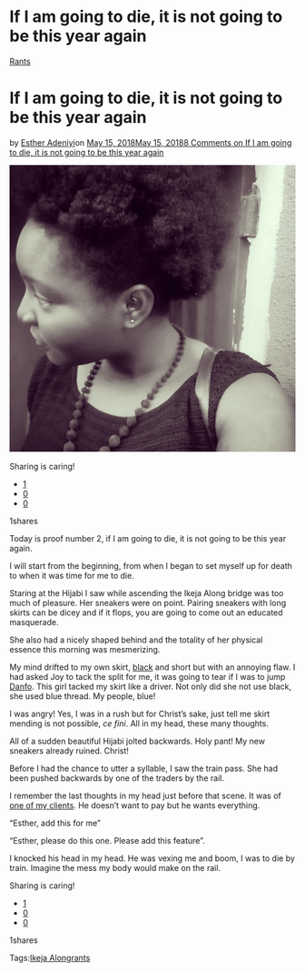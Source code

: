 # If I am going to die, it is not going to be this year again

[Rants](https://estheradeniyi.com/category/rants/)
# If I am going to die, it is not going to be this year again

by [Esther Adeniyi](https://estheradeniyi.com/author/esther-adeniyi/)on [May 15, 2018May 15, 2018](https://estheradeniyi.com/not-dying-this-year/)[8 Comments on If I am going to die, it is not going to be this year again](https://estheradeniyi.com/not-dying-this-year/#comments)

![I am not dying this year - Esther Adeniyi](images/I-am-not-dying-this-year-Esther-Adeniyi.png)

Sharing is caring!

- [1](https://www.facebook.com/sharer/sharer.php?u=https%3A%2F%2Festheradeniyi.com%2Fnot-dying-this-year%2F&amp;t=If%20I%20am%20going%20to%20die%2C%20it%20is%20not%20going%20to%20be%20this%20year%20again)
- [0](https://twitter.com/intent/tweet?text=If%20I%20am%20going%20to%20die%2C%20it%20is%20not%20going%20to%20be%20this%20year%20again&amp;url=https%3A%2F%2Festheradeniyi.com%2Fnot-dying-this-year%2F)
- [0](#)

1shares

Today is proof number 2, if I am going to die, it is not going to be this year again.

I will start from the beginning, from when I began to set myself up for death to when it was time for me to die.

Staring at the Hijabi I saw while ascending the Ikeja Along bridge was too much of pleasure. Her sneakers were on point. Pairing sneakers with long skirts can be dicey and if it flops, you are going to come out an educated masquerade.

She also had a nicely shaped behind and the totality of her physical essence this morning was mesmerizing.

My mind drifted to my own skirt, [black](https://estheradeniyi.com/all-black-outfit-ideas-for-you/) and short but with an annoying flaw. I had asked Joy to tack the split for me, it was going to tear if I was to jump [Danfo](https://estheradeniyi.com/lagos-danfo-buses/). This girl tacked my skirt like a driver. Not only did she not use black, she used blue thread. My people, blue!

I was angry! Yes, I was in a rush but for Christ&#x2019;s sake, just tell me skirt mending is not possible, *ce fini*. All in my head, these many thoughts.

All of a sudden beautiful Hijabi jolted backwards. Holy pant! My new sneakers already ruined. Christ!

Before I had the chance to utter a syllable, I saw the train pass. She had been pushed backwards by one of the traders by the rail.

I remember the last thoughts in my head just before that scene. It was of [one of my clients](https://estheradeniyi.com/blog-design-and-consulting/). He doesn&#x2019;t want to pay but he wants everything.

&#x201C;Esther, add this for me&#x201D;

&#x201C;Esther, please do this one. Please add this feature&#x201D;.

I knocked his head in my head. He was vexing me and boom, I was to die by train. Imagine the mess my body would make on the rail.

Sharing is caring!

- [1](https://www.facebook.com/sharer/sharer.php?u=https%3A%2F%2Festheradeniyi.com%2Fnot-dying-this-year%2F&amp;t=If%20I%20am%20going%20to%20die%2C%20it%20is%20not%20going%20to%20be%20this%20year%20again)
- [0](https://twitter.com/intent/tweet?text=If%20I%20am%20going%20to%20die%2C%20it%20is%20not%20going%20to%20be%20this%20year%20again&amp;url=https%3A%2F%2Festheradeniyi.com%2Fnot-dying-this-year%2F)
- [0](#)

1shares

Tags:[Ikeja Along](https://estheradeniyi.com/tag/ikeja-along/)[rants](https://estheradeniyi.com/tag/rants/)